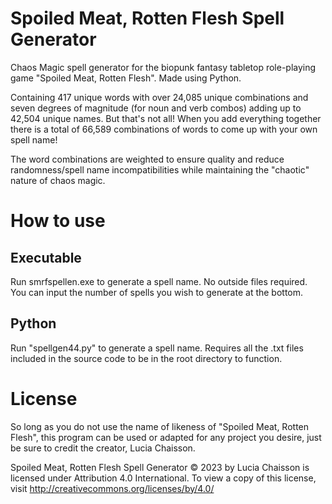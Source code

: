 # Spoiled Meat, Rotten Flesh Spell Generator
Chaos Magic spell generator for  the biopunk fantasy tabletop role-playing game "Spoiled Meat, Rotten Flesh". Made using Python.

Containing 417 unique words with over 24,085 unique combinations and seven degrees of magnitude (for noun and verb combos) adding up to 42,504 unique names. But that's not all! When you add everything together there is a total of 66,589 combinations of words to come up with your own spell name!

The word combinations are weighted to ensure quality and reduce randomness/spell name incompatibilities while maintaining the "chaotic" nature of chaos magic.

# How to use
## Executable
Run smrfspellen.exe to generate a spell name. No outside files required. You can input the number of spells you wish to generate at the bottom.

## Python
Run "spellgen44.py" to generate a spell name. Requires all the .txt files included in the source code to be in the root directory to function.

# License
So long as you do not use the name of likeness of "Spoiled Meat, Rotten Flesh", this program can be used or adapted for any project you desire, just be sure to credit the creator, Lucia Chaisson.

Spoiled Meat, Rotten Flesh Spell Generator © 2023 by Lucia Chaisson is licensed under Attribution 4.0 International. To view a copy of this license, visit http://creativecommons.org/licenses/by/4.0/
